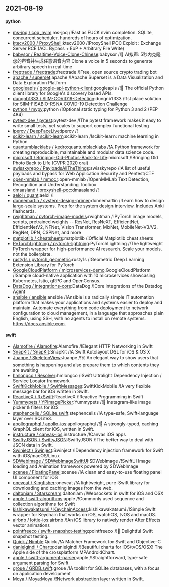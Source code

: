 ## 2021-08-19

#### python
* [ms-jpq / coq_nvim](https://github.com/ms-jpq/coq_nvim):ms-jpq /!Fast as FUCK nvim completion. SQLite, concurrent scheduler, hundreds of hours of optimization.
* [ktecv2000 / ProxyShell](https://github.com/ktecv2000/ProxyShell):ktecv2000 /!ProxyShell POC Exploit : Exchange Server RCE (ACL Bypass + EoP + Arbitrary File Write)
* [babysor / Realtime-Voice-Clone-Chinese](https://github.com/babysor/Realtime-Voice-Clone-Chinese):babysor /!🚀
AI拟声: 5秒内克隆您的声音并生成任意语音内容 Clone a voice in 5 seconds to generate arbitrary speech in real-time
* [freqtrade / freqtrade](https://github.com/freqtrade/freqtrade):freqtrade /!Free, open source crypto trading bot
* [apache / superset](https://github.com/apache/superset):apache /!Apache Superset is a Data Visualization and Data Exploration Platform
* [googleapis / google-api-python-client](https://github.com/googleapis/google-api-python-client):googleapis /!🐍
The official Python client library for Google's discovery based APIs.
* [dungnb1333 / SIIM-COVID19-Detection](https://github.com/dungnb1333/SIIM-COVID19-Detection):dungnb1333 /!1st place solution for SIIM-FISABIO-RSNA COVID-19 Detection Challenge
* [python / mypy](https://github.com/python/mypy):python /!Optional static typing for Python 3 and 2 (PEP 484)
* [pytest-dev / pytest](https://github.com/pytest-dev/pytest):pytest-dev /!The pytest framework makes it easy to write small tests, yet scales to support complex functional testing
* [iperov / DeepFaceLive](https://github.com/iperov/DeepFaceLive):iperov /!
* [scikit-learn / scikit-learn](https://github.com/scikit-learn/scikit-learn):scikit-learn /!scikit-learn: machine learning in Python
* [quantumblacklabs / kedro](https://github.com/quantumblacklabs/kedro):quantumblacklabs /!A Python framework for creating reproducible, maintainable and modular data science code.
* [microsoft / Bringing-Old-Photos-Back-to-Life](https://github.com/microsoft/Bringing-Old-Photos-Back-to-Life):microsoft /!Bringing Old Photo Back to Life (CVPR 2020 oral)
* [swisskyrepo / PayloadsAllTheThings](https://github.com/swisskyrepo/PayloadsAllTheThings):swisskyrepo /!A list of useful payloads and bypass for Web Application Security and Pentest/CTF
* [open-mmlab / mmocr](https://github.com/open-mmlab/mmocr):open-mmlab /!OpenMMLab Text Detection, Recognition and Understanding Toolbox
* [dmaasland / proxyshell-poc](https://github.com/dmaasland/proxyshell-poc):dmaasland /!
* [aelol / quant](https://github.com/aelol/quant):aelol /!
* [donnemartin / system-design-primer](https://github.com/donnemartin/system-design-primer):donnemartin /!Learn how to design large-scale systems. Prep for the system design interview. Includes Anki flashcards.
* [rwightman / pytorch-image-models](https://github.com/rwightman/pytorch-image-models):rwightman /!PyTorch image models, scripts, pretrained weights -- ResNet, ResNeXT, EfficientNet, EfficientNetV2, NFNet, Vision Transformer, MixNet, MobileNet-V3/V2, RegNet, DPN, CSPNet, and more
* [matplotlib / cheatsheets](https://github.com/matplotlib/cheatsheets):matplotlib /!Official Matplotlib cheat sheets
* [PyTorchLightning / pytorch-lightning](https://github.com/PyTorchLightning/pytorch-lightning):PyTorchLightning /!The lightweight PyTorch wrapper for high-performance AI research. Scale your models, not the boilerplate.
* [rusty1s / pytorch_geometric](https://github.com/rusty1s/pytorch_geometric):rusty1s /!Geometric Deep Learning Extension Library for PyTorch
* [GoogleCloudPlatform / microservices-demo](https://github.com/GoogleCloudPlatform/microservices-demo):GoogleCloudPlatform /!Sample cloud-native application with 10 microservices showcasing Kubernetes, Istio, gRPC and OpenCensus.
* [DataDog / integrations-core](https://github.com/DataDog/integrations-core):DataDog /!Core integrations of the Datadog Agent
* [ansible / ansible](https://github.com/ansible/ansible):ansible /!Ansible is a radically simple IT automation platform that makes your applications and systems easier to deploy and maintain. Automate everything from code deployment to network configuration to cloud management, in a language that approaches plain English, using SSH, with no agents to install on remote systems. https://docs.ansible.com.

#### swift
* [Alamofire / Alamofire](https://github.com/Alamofire/Alamofire):Alamofire /!Elegant HTTP Networking in Swift
* [SnapKit / SnapKit](https://github.com/SnapKit/SnapKit):SnapKit /!A Swift Autolayout DSL for iOS & OS X
* [Juanpe / SkeletonView](https://github.com/Juanpe/SkeletonView):Juanpe /!☠️
An elegant way to show users that something is happening and also prepare them to which contents they are awaiting
* [hmlongco / Resolver](https://github.com/hmlongco/Resolver):hmlongco /!Swift Ultralight Dependency Injection / Service Locator framework
* [SwiftKickMobile / SwiftMessages](https://github.com/SwiftKickMobile/SwiftMessages):SwiftKickMobile /!A very flexible message bar for iOS written in Swift.
* [ReactiveX / RxSwift](https://github.com/ReactiveX/RxSwift):ReactiveX /!Reactive Programming in Swift
* [Yummypets / YPImagePicker](https://github.com/Yummypets/YPImagePicker):Yummypets /!📸
Instagram-like image picker & filters for iOS
* [stephencelis / SQLite.swift](https://github.com/stephencelis/SQLite.swift):stephencelis /!A type-safe, Swift-language layer over SQLite3.
* [apollographql / apollo-ios](https://github.com/apollographql/apollo-ios):apollographql /!📱
A strongly-typed, caching GraphQL client for iOS, written in Swift.
* [instructure / canvas-ios](https://github.com/instructure/canvas-ios):instructure /!Canvas iOS apps
* [SwiftyJSON / SwiftyJSON](https://github.com/SwiftyJSON/SwiftyJSON):SwiftyJSON /!The better way to deal with JSON data in Swift.
* [Swinject / Swinject](https://github.com/Swinject/Swinject):Swinject /!Dependency injection framework for Swift with iOS/macOS/Linux
* [SDWebImage / SDWebImageSwiftUI](https://github.com/SDWebImage/SDWebImageSwiftUI):SDWebImage /!SwiftUI Image loading and Animation framework powered by SDWebImage
* [scenee / FloatingPanel](https://github.com/scenee/FloatingPanel):scenee /!A clean and easy-to-use floating panel UI component for iOS
* [onevcat / Kingfisher](https://github.com/onevcat/Kingfisher):onevcat /!A lightweight, pure-Swift library for downloading and caching images from the web.
* [daltoniam / Starscream](https://github.com/daltoniam/Starscream):daltoniam /!Websockets in swift for iOS and OSX
* [apple / swift-algorithms](https://github.com/apple/swift-algorithms):apple /!Commonly used sequence and collection algorithms for Swift
* [kishikawakatsumi / KeychainAccess](https://github.com/kishikawakatsumi/KeychainAccess):kishikawakatsumi /!Simple Swift wrapper for Keychain that works on iOS, watchOS, tvOS and macOS.
* [airbnb / lottie-ios](https://github.com/airbnb/lottie-ios):airbnb /!An iOS library to natively render After Effects vector animations
* [pointfreeco / swift-snapshot-testing](https://github.com/pointfreeco/swift-snapshot-testing):pointfreeco /!📸
Delightful Swift snapshot testing.
* [Quick / Nimble](https://github.com/Quick/Nimble):Quick /!A Matcher Framework for Swift and Objective-C
* [danielgindi / Charts](https://github.com/danielgindi/Charts):danielgindi /!Beautiful charts for iOS/tvOS/OSX! The Apple side of the crossplatform MPAndroidChart.
* [apple / swift-argument-parser](https://github.com/apple/swift-argument-parser):apple /!Straightforward, type-safe argument parsing for Swift
* [groue / GRDB.swift](https://github.com/groue/GRDB.swift):groue /!A toolkit for SQLite databases, with a focus on application development
* [Moya / Moya](https://github.com/Moya/Moya):Moya /!Network abstraction layer written in Swift.
